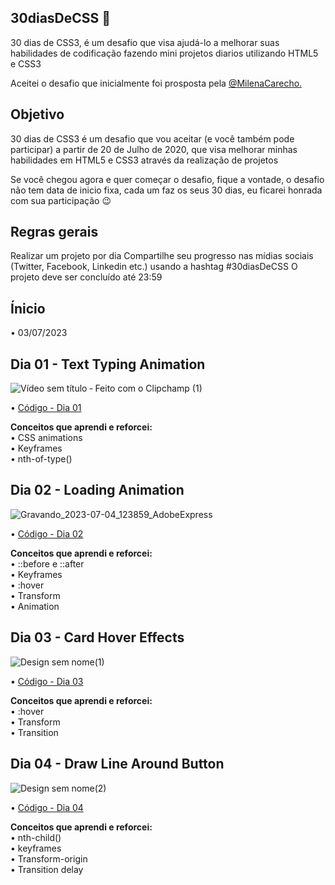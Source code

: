 ## 30diasDeCSS 🚀

30 dias de CSS3, é um desafio que visa ajudá-lo a melhorar suas habilidades de codificação fazendo mini projetos diarios utilizando HTML5 e CSS3

Aceitei o desafio que inicialmente foi prosposta pela [ @MilenaCarecho.](https://github.com/MilenaCarecho/30diasDeCSS)

## Objetivo
30 dias de CSS3 é um desafio que vou aceitar (e você também pode participar) a partir de 20 de Julho de 2020, que visa melhorar minhas habilidades em HTML5 e CSS3 através da realização de projetos

Se você chegou agora e quer começar o desafio, fique a vontade, o desafio não tem data de inicio fixa, cada um faz os seus 30 dias, eu ficarei honrada com sua participação 😉

## Regras gerais
Realizar um projeto por dia
Compartilhe seu progresso nas mídias sociais (Twitter, Facebook, Linkedin etc.) usando a hashtag #30diasDeCSS
O projeto deve ser concluído até 23:59

## Ínicio
• 03/07/2023

## Dia 01 - Text Typing Animation
![Vídeo sem título ‐ Feito com o Clipchamp (1)](https://github.com/jooysoouzaa/30-days-css/assets/126807536/12a3e574-a57f-4385-ba5f-73d69cb3c695)



• [Código - Dia 01](https://github.com/jooysoouzaa/30-days-css/tree/main/desafios/day01)

<strong>Conceitos que aprendi e reforcei:  </strong> <br> 
• CSS animations <br>
• Keyframes <br>
• nth-of-type()

## Dia 02 - Loading Animation

![Gravando_2023-07-04_123859_AdobeExpress](https://github.com/jooysoouzaa/30-days-css/assets/126807536/75ee0794-2ec6-49a6-a051-b92357deb7ad)

• [Código - Dia 02](https://github.com/jooysoouzaa/30-days-css/tree/main/desafios/day02)

<strong>Conceitos que aprendi e reforcei:  </strong> <br> 
• ::before e ::after <br>
• Keyframes <br>
• :hover <br>
• Transform <br>
• Animation

## Dia 03 - Card Hover Effects


![Design sem nome(1)](https://github.com/jooysoouzaa/30-days-css/assets/126807536/7a23c294-06ec-433c-9952-adba98307feb)


• [Código - Dia 03](https://github.com/jooysoouzaa/30-days-css/tree/main/desafios/day03)

<strong>Conceitos que aprendi e reforcei:  </strong> <br> 
• :hover <br>
• Transform <br>
• Transition

## Dia 04 - Draw Line Around Button

![Design sem nome(2)](https://github.com/jooysoouzaa/30-days-css/assets/126807536/f591ffb5-a09a-42ee-9f01-c6c83abdb647)


• [Código - Dia 04](https://github.com/jooysoouzaa/30-days-css/tree/main/desafios/day04)

<strong>Conceitos que aprendi e reforcei: </strong> <br> 
• nth-child() <br>
• keyframes <br>
• Transform-origin <br>
• Transition delay
